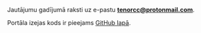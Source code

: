 Jautājumu gadījumā raksti uz e-pastu **tenorcc@protonmail.com**.

Portāla izejas kods ir pieejams [GitHub lapā](https://github.com/tenorcc/tenorcc.github.io).
